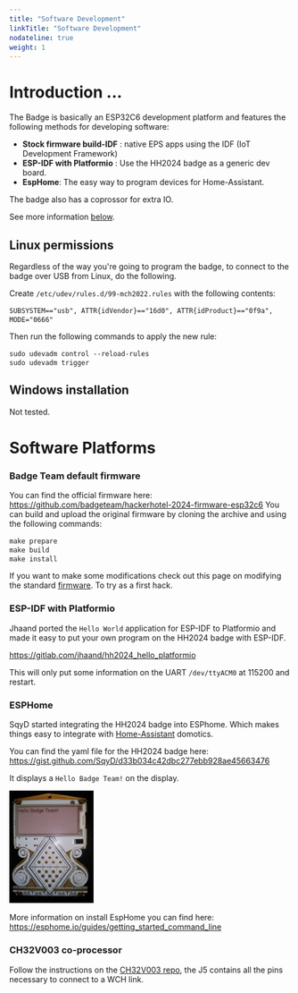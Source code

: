 ```yaml
---
title: "Software Development"
linkTitle: "Software Development"
nodateline: true
weight: 1
---
```


# Introduction ...

The Badge is basically an ESP32C6 development platform and features the
following methods for developing software:

- **Stock firmware build-IDF** : native EPS apps using the IDF (IoT Development
  Framework)
- **ESP-IDF with Platformio** : Use the HH2024 badge as a generic dev board.
- **EspHome**: The easy way to program devices for Home-Assistant.

The badge also has a coprossor for extra IO. 

See more information [below](#ch32v003-co-processor).


## Linux permissions

Regardless of the way you're going to program the badge, to connect to the
badge over USB from Linux, do the following.

Create `/etc/udev/rules.d/99-mch2022.rules` with the following contents:

```
SUBSYSTEM=="usb", ATTR{idVendor}=="16d0", ATTR{idProduct}=="0f9a", MODE="0666"
```

Then run the following commands to apply the new rule:

```
sudo udevadm control --reload-rules
sudo udevadm trigger
```

## Windows installation

Not tested.

# Software Platforms 

### Badge Team default firmware

You can find the official firmware here: 
https://github.com/badgeteam/hackerhotel-2024-firmware-esp32c6
You can build and upload the original firmware by cloning the archive and using the 
following commands: 

```
make prepare
make build
make install
```

If you want to make some modifications check out this page on modifying the
standard [firmware](modify-standard-firmware). To try as a first hack.

### ESP-IDF with Platformio

Jhaand ported the `Hello World` application for ESP-IDF to Platformio and made
it easy to put your own program on the HH2024 badge with ESP-IDF. 

https://gitlab.com/jhaand/hh2024_hello_platformio

This will only put some information on the UART `/dev/ttyACM0` at 115200
and restart.

### ESPHome
SqyD started integrating the HH2024 badge into ESPhome. Which makes
things easy to integrate with
[Home-Assistant](https://homeassistant.io) domotics.

You can find the yaml file for the HH2024 badge here:  
https://gist.github.com/SqyD/d33b034c42dbc277ebb928ae45663476

It displays a `Hello Badge Team!` on the display.
<p>
<img src="HH2024_ESPhome.jpeg" alt="HH2024 badge showing text" width="30%" />
</p>

More information on install EspHome you can find here:   
https://esphome.io/guides/getting_started_command_line

### CH32V003 co-processor

Follow the instructions on the [CH32V003 repo](https://github.com/badgeteam/hackerhotel-2024-firmware-ch32v003), the J5 contains all the pins necessary to connect to a WCH link.


